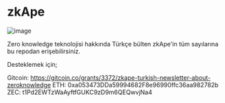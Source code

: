# zkApe

![image](https://user-images.githubusercontent.com/75987728/202904257-2db56b09-43a6-44fb-a2ce-9146aa181985.png)

Zero knowledge teknolojisi hakkında Türkçe bülten zkApe'in tüm sayılarına bu repodan erişebilirsiniz. 

Desteklemek için;

Gitcoin: https://gitcoin.co/grants/3372/zkape-turkish-newsletter-about-zeroknowledge
ETH: 0xa053473DDa59994682F8e96990ffc36aa982782b
ZEC: t1Pd2EWTzWaAyftfGUKC9zD9m6QEQwvjNa4
